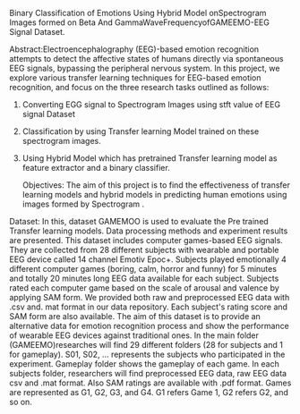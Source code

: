  Binary Classification of Emotions Using Hybrid Model onSpectrogram Images formed on Beta And GammaWaveFrequencyofGAMEEMO-EEG Signal Dataset.
  
  
  
  
  Abstract:Electroencephalography (EEG)-based emotion recognition attempts to detect the affective states of humans directly via spontaneous EEG signals, bypassing the peripheral nervous system. In this project, 
  we explore various transfer learning techniques for EEG-based emotion recognition, and focus on the three research tasks outlined as follows:
 1. Converting EGG signal to Spectrogram Images using stft value of EEG signal Dataset
 2. Classification by using Transfer learning Model trained on these spectrogram images.
 3. Using Hybrid Model which has pretrained Transfer learning model as feature extractor and a binary classifier.


    Objectives:
 The aim of this project is to find the effectiveness of transfer learning models and hybrid models in
 predicting human emotions using images formed by Spectrogram .

Dataset:  In this, dataset GAMEMOO is used to evaluate the Pre trained Transfer learning models. Data processing methods and experiment results are presented.
 This dataset includes computer games-based EEG signals. They are collected from 28 different
 subjects with wearable and portable EEG device called 14 channel Emotiv Epoc+. Subjects played
 emotionally 4 different computer games (boring, calm, horror and funny) for 5 minutes and totally 20
 minutes long EEG data available for each subject. Subjects rated each computer game based on the
 scale of arousal and valence by applying SAM form. We provided both raw and preprocessed EEG data
 with .csv and. mat format in our data repository. Each subject's rating score and SAM form are also
 available. The aim of this dataset is to provide an alternative data for emotion recognition process and
 show the performance of wearable EEG devices against traditional ones. In the main folder
 (GAMEEMO)researches will find 29 different folders (28 for subjects and 1 for gameplay). S01, S02, …
 represents the subjects who participated in the experiment. Gameplay folder shows the gameplay of
 each game. In each subjects folder, researchers will find preprocessed EEG data, raw EEG data csv and
 .mat format. Also SAM ratings are available with .pdf format. Games are represented as G1, G2, G3,
 and G4. G1 refers Game 1, G2 refers G2, and so on.

 
